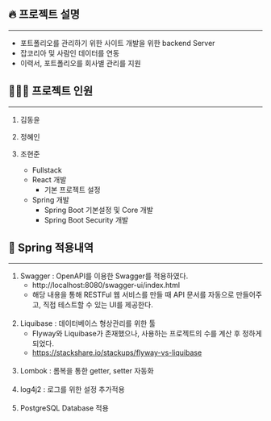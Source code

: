 ## 🔥 프로젝트 설명

---

- 포트폴리오를 관리하기 위한 사이트 개발을 위한 backend Server
- 잡코리아 및 사람인 데이터를 연동
- 이력서, 포트폴리오를 회사별 관리를 지원

## 🧑‍🤝‍🧑 프로젝트 인원

---

1. 김동윤

2. 정혜인

3. 조현준
   * Fullstack
   * React 개발
     * 기본 프로젝트 설정
   * Spring 개발
     * Spring Boot 기본설정 및 Core 개발
     * Spring Boot Security 개발

## 🚀 Spring 적용내역

---

1. Swagger : OpenAPI를 이용한 Swagger를 적용하였다.
    * http://localhost:8080/swagger-ui/index.html
    * 해당 내용을 통해 RESTFul 웹 서비스를 만들 때 API 문서를 자동으로 만들어주고, 직접 테스트할 수 있는 UI를 제공한다.
<br/><br/>
2. Liquibase : 데이터베이스 형상관리를 위한 툴
    * Flyway와 Liquibase가 존재했으나, 사용하는 프로젝트의 수를 계산 후 정하게 되었다.
    * https://stackshare.io/stackups/flyway-vs-liquibase
<br/><br/>
3. Lombok : 롬복을 통한 getter, setter 자동화
<br/><br/>
4. log4j2 : 로그를 위한 설정 추가적용
<br/><br/>
5. PostgreSQL Database 적용
